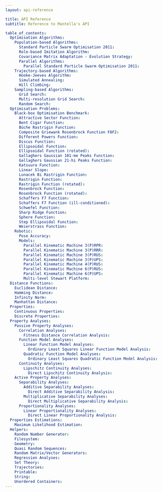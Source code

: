 ```yaml
---
layout: api-reference

title: API Reference
subtitle: Reference to Mantella's API

table_of_contents:
  Optimisation Algorithms:
    Population-based Algorithms:
      Standard Particle Swarm Optimisation 2011:
      Role-based Imitation Algorithm:
      Covariance Matrix Adaptation - Evolution Strategy:
      Parallel Algorithms:
        Parallel Standard Particle Swarm Optimisation 2011:
    Trajectory-based Algorithms:
      Hooke-Jeeves Algorithm:
      Simulated Annealing:
      Hill Climbing:
    Sampling-based Algorithms:
      Grid Search:
      Multi-resolution Grid Search:
      Random Search:
  Optimisation Problems:
    Black-box Optimisation Benchmark:
      Attractive Sector Function:
      Bent Cigar Function:
      Büche Rastrigin Function:
      Composite Griewank Rosenbrock Function F8F2:
      Different Powers Function:
      Discus Function:
      Ellipsoidal Function:
      Ellipsoidal Function (rotated):
      Gallaghers Gaussian 101-me Peaks Function:
      Gallaghers Gaussian 21-hi Peaks Function:
      Katsuura Function:
      Linear Slope:
      Lunacek Bi Rastrigin Function:
      Rastrigin Function:
      Rastrigin Function (rotated):
      Rosenbrock Function:
      Rosenbrock Function (rotated):
      Schaffers F7 Function:
      Schaffers F7 Function (ill-conditioned):
      Schwefel Function:
      Sharp Ridge Function:
      Sphere Function:
      Step Ellipsoidal Function:
      Weierstrass Function:
    Robotic:
      Pose Accuracy:
      Models:
        Parallel Kinematic Machine 3(P)RPR:
        Parallel Kinematic Machine 3(P)RRR:
        Parallel Kinematic Machine 3(P)RUS:
        Parallel Kinematic Machine 3(P)UPS:
        Parallel Kinematic Machine 4(P)RUS:
        Parallel Kinematic Machine 6(P)RUS:
        Parallel Kinematic Machine 6(P)UPS:
        Multi-level Stewart Platform:
  Distance Functions:
    Euclidean Distance:
    Hamming Distance:
    Infinity Norm:
    Manhattan Distance:
  Properties:
    Continuous Properties:
    Discrete Properties:
  Property Analyses:
    Passive Property Analyses:
      Correlation Analyses:
        Fitness Distance Correlation Analysis:
      Function Model Analyses:
        Linear Function Model Analyses:
          Ordinary Least Squares Linear Function Model Analysis:
        Quadratic Function Model Analyses:
          Ordinary Least Squares Quadratic Function Model Analysis:
      Continuity Analyses:
        Lipschitz Continuity Analyses:
          Direct Lipschitz Continuity Analysis:
    Active Property Analyses:
      Separability Analyses:
        Additive Separability Analyses:
          Direct Additive Separability Analysis:
        Multiplicative Separability Analyses:
          Direct Multiplicative Separability Analysis:
      Proportionality Analyses:
        Linear Proportionality Analyses:
          Direct Linear Proportionality Analysis:
  Properties Estimations:
    Maximum Likelihood Estimation:
  Helpers:
    Random Number Generator:
    Filesystem:
    Geometry:
    Quasi Random Sequences:
    Random Matrix/Vector Generators:
    Regression Analyses:
    Set Theory:
    Trajectories:
    Printable:
    String:
    Unordered Containers:
---
```


